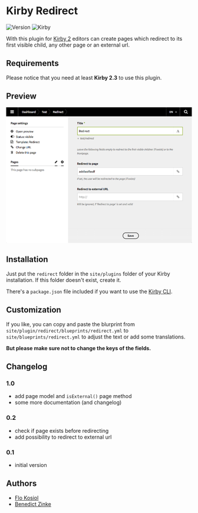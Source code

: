 # Kirby Redirect

![Version](https://img.shields.io/badge/version-1.0-green.svg) ![Kirby](https://img.shields.io/badge/Kirby-2.3+-red.svg)


With this plugin for [Kirby 2](http://getkirby.com) editors can create pages which redirect to its first visible child, any other page or an external url.

## Requirements

Please notice that you need at least **Kirby 2.3** to use this plugin.

## Preview

![Preview](screenshot.png)

## Installation

Just put the `redirect` folder in the `site/plugins` folder of your Kirby installation. If this folder doesn't exist, create it.

There's a `package.json` file included if you want to use the [Kirby CLI](https://github.com/getkirby/cli).

## Customization

If you like, you can copy and paste the blurprint from `site/plugin/redirect/blueprints/redirect.yml` to `site/blueprints/redirect.yml` to adjust the text or add some translations. 

**But please make sure not to change the keys of the fields.**

## Changelog

### 1.0
+ add page model and `isExternal()` page method
+ some more documentation (and changelog)

### 0.2

+ check if page exists before redirecting
+ add possibility to redirect to external url

### 0.1

+ initial version

## Authors

+ [Flo Kosiol](https://github.com/flokosiol)
+ [Benedict Zinke](https://github.com/bezin)

